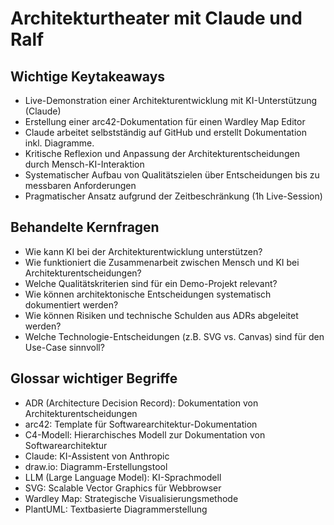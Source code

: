 # Architekturtheater mit Claude und Ralf

## Wichtige Keytakeaways

- Live-Demonstration einer Architekturentwicklung mit KI-Unterstützung (Claude)
- Erstellung einer arc42-Dokumentation für einen Wardley Map Editor
- Claude arbeitet selbstständig auf GitHub und erstellt Dokumentation inkl. Diagramme.
- Kritische Reflexion und Anpassung der Architekturentscheidungen durch Mensch-KI-Interaktion
- Systematischer Aufbau von Qualitätszielen über Entscheidungen bis zu messbaren Anforderungen
- Pragmatischer Ansatz aufgrund der Zeitbeschränkung (1h Live-Session)

## Behandelte Kernfragen

- Wie kann KI bei der Architekturentwicklung unterstützen?
- Wie funktioniert die Zusammenarbeit zwischen Mensch und KI bei Architekturentscheidungen?
- Welche Qualitätskriterien sind für ein Demo-Projekt relevant?
- Wie können architektonische Entscheidungen systematisch dokumentiert werden?
- Wie können Risiken und technische Schulden aus ADRs abgeleitet werden?
- Welche Technologie-Entscheidungen (z.B. SVG vs. Canvas) sind für den Use-Case sinnvoll?

## Glossar wichtiger Begriffe

- ADR (Architecture Decision Record): Dokumentation von Architekturentscheidungen
- arc42: Template für Softwarearchitektur-Dokumentation
- C4-Modell: Hierarchisches Modell zur Dokumentation von Softwarearchitektur
- Claude: KI-Assistent von Anthropic
- draw.io: Diagramm-Erstellungstool
- LLM (Large Language Model): KI-Sprachmodell
- SVG: Scalable Vector Graphics für Webbrowser
- Wardley Map: Strategische Visualisierungsmethode
- PlantUML: Textbasierte Diagrammerstellung
